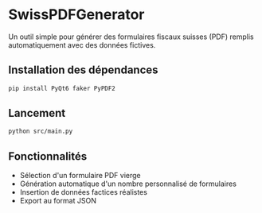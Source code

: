 # SwissPDFGenerator

Un outil simple pour générer des formulaires fiscaux suisses (PDF) remplis automatiquement avec des données fictives.

## Installation des dépendances

```bash
pip install PyQt6 faker PyPDF2
```

## Lancement

```bash
python src/main.py
```

## Fonctionnalités

-   Sélection d'un formulaire PDF vierge
-   Génération automatique d'un nombre personnalisé de formulaires
-   Insertion de données factices réalistes
-   Export au format JSON
